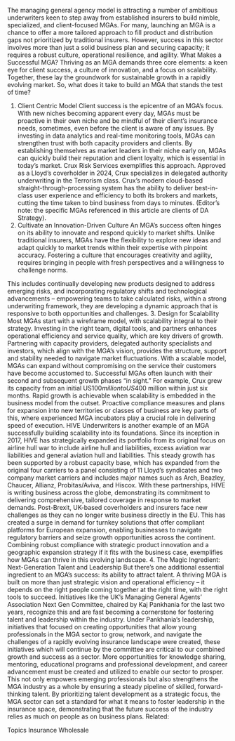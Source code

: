 The managing general agency model is attracting a number of ambitious underwriters keen to step away from established insurers to build nimble, specialized, and client-focused MGAs. For many, launching an MGA is a chance to offer a more tailored approach to fill product and distribution gaps not prioritized by traditional insurers.
However, success in this sector involves more than just a solid business plan and securing capacity; it requires a robust culture, operational resilience, and agility.
What Makes a Successful MGA?
Thriving as an MGA demands three core elements: a keen eye for client success, a culture of innovation, and a focus on scalability. Together, these lay the groundwork for sustainable growth in a rapidly evolving market. So, what does it take to build an MGA that stands the test of time?
1. Client Centric Model
Client success is the epicentre of an MGA’s focus. With new niches becoming apparent every day, MGAs must be proactive in their own niche and be mindful of their client’s insurance needs, sometimes, even before the client is aware of any issues. By investing in data analytics and real-time monitoring tools, MGAs can strengthen trust with both capacity providers and clients. By establishing themselves as market leaders in their niche early on, MGAs can quickly build their reputation and client loyalty, which is essential in today’s market.
Crux Risk Services exemplifies this approach. Approved as a Lloyd’s coverholder in 2024, Crux specializes in delegated authority underwriting in the Terrorism class. Crux’s modern cloud-based straight-through-processing system has the ability to deliver best-in-class user experience and efficiency to both its brokers and markets, cutting the time taken to bind business from days to minutes. (Editor’s note: the specific MGAs referenced in this article are clients of DA Strategy).
2. Cultivate an Innovation-Driven Culture
An MGA’s success often hinges on its ability to innovate and respond quickly to market shifts. Unlike traditional insurers, MGAs have the flexibility to explore new ideas and adapt quickly to market trends within their expertise with pinpoint accuracy. Fostering a culture that encourages creativity and agility, requires bringing in people with fresh perspectives and a willingness to challenge norms. 




This includes continually developing new products designed to address emerging risks, and incorporating regulatory shifts and technological advancements – empowering teams to take calculated risks, within a strong underwriting framework, they are developing a dynamic approach that is responsive to both opportunities and challenges.
3. Design for Scalability
Most MGAs start with a wireframe model, with scalability integral to their strategy. Investing in the right team, digital tools, and partners enhances operational efficiency and service quality, which are key drivers of growth. Partnering with capacity providers, delegated authority specialists and investors, which align with the MGA’s vision, provides the structure, support and stability needed to navigate market fluctuations. With a scalable model, MGAs can expand without compromising on the service their customers have become accustomed to.
Successful MGAs often launch with their second and subsequent growth phases “in sight.” For example, Crux grew its capacity from an initial US$100 million to US$400 million within just six months. Rapid growth is achievable when scalability is embedded in the business model from the outset. Proactive compliance measures and plans for expansion into new territories or classes of business are key parts of this, where experienced MGA incubators play a crucial role in delivering speed of execution.
HIVE Underwriters is another example of an MGA successfully building scalability into its foundations. Since its inception in 2017, HIVE has strategically expanded its portfolio from its original focus on airline hull war to include airline hull and liabilities, excess aviation war liabilities and general aviation hull and liabilities.
This steady growth has been supported by a robust capacity base, which has expanded from the original four carriers to a panel consisting of 11 Lloyd’s syndicates and two company market carriers and includes major names such as Arch, Beazley, Chaucer, Allianz, Probitas/Aviva, and Hiscox. With these partnerships, HIVE is writing business across the globe, demonstrating its commitment to delivering comprehensive, tailored coverage in response to market demands.
Post-Brexit, UK-based coverholders and insurers face new challenges as they can no longer write business directly in the EU. This has created a surge in demand for turnkey solutions that offer compliant platforms for European expansion, enabling businesses to navigate regulatory barriers and seize growth opportunities across the continent. Combining robust compliance with strategic product innovation and a geographic expansion strategy if it fits with the business case, exemplifies how MGAs can thrive in this evolving landscape.
4. The Magic Ingredient: Next-Generation Talent and Leadership
But there’s one additional essential ingredient to an MGA’s success: its ability to attract talent. A thriving MGA is built on more than just strategic vision and operational efficiency – it depends on the right people coming together at the right time, with the right tools to succeed. Initiatives like the UK’s Managing General Agents’ Association Next Gen Committee, chaired by Kaj Pankhania for the last two years, recognize this and are fast becoming a cornerstone for fostering talent and leadership within the industry.
Under Pankhania’s leadership, initiatives that focused on creating opportunities that allow young professionals in the MGA sector to grow, network, and navigate the challenges of a rapidly evolving insurance landscape were created, these initiatives which will continue by the committee are critical to our combined growth and success as a sector.
More opportunities for knowledge sharing, mentoring, educational programs and professional development, and career advancement must be created and utilized to enable our sector to prosper. This not only empowers emerging professionals but also strengthens the MGA industry as a whole by ensuring a steady pipeline of skilled, forward-thinking talent.
By prioritizing talent development as a strategic focus, the MGA sector can set a standard for what it means to foster leadership in the insurance space, demonstrating that the future success of the industry relies as much on people as on business plans.
Related:

Topics
Insurance Wholesale
